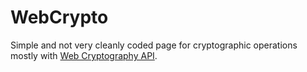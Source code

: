 # WebCrypto

Simple and not very cleanly coded page for cryptographic operations mostly with
[Web Cryptography API](https://www.w3.org/TR/WebCryptoAPI/).
